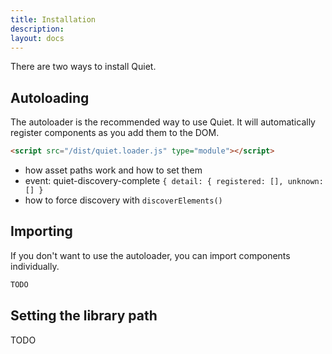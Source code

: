 ```yaml
---
title: Installation
description:
layout: docs
---
```


There are two ways to install Quiet.

## Autoloading

The autoloader is the recommended way to use Quiet. It will automatically register components as you add them to the DOM.

```html
<script src="/dist/quiet.loader.js" type="module"></script>
```

- how asset paths work and how to set them
- event: quiet-discovery-complete `{ detail: { registered: [], unknown: [] }`
- how to force discovery with `discoverElements()`

## Importing

If you don't want to use the autoloader, you can import components individually.

```html
TODO
```

## Setting the library path

TODO